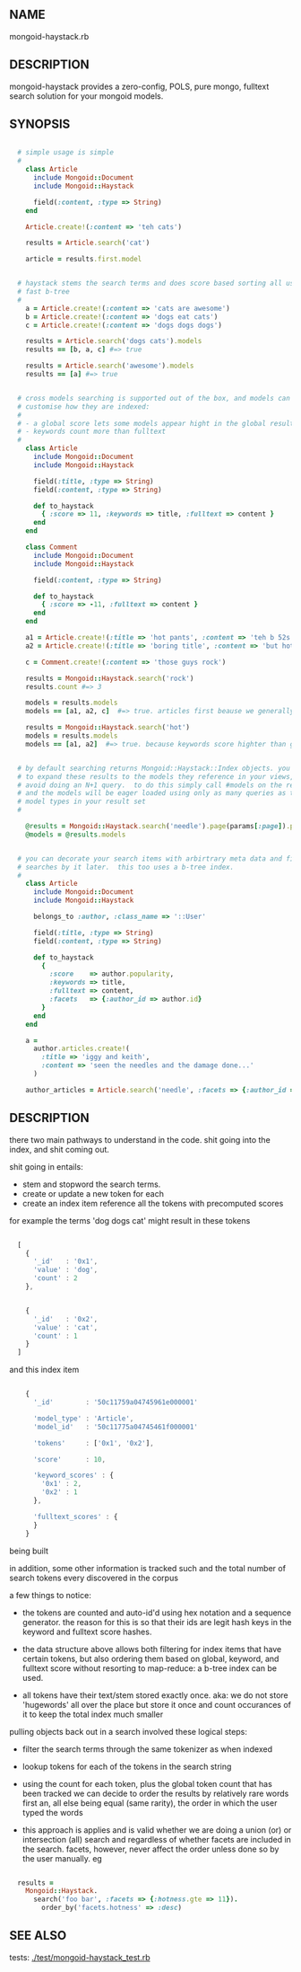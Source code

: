 NAME
----

  mongoid-haystack.rb

DESCRIPTION
-----------

  mongoid-haystack provides a zero-config, POLS, pure mongo, fulltext search
  solution for your mongoid models.

SYNOPSIS
--------

````ruby

  # simple usage is simple
  #
    class Article
      include Mongoid::Document
      include Mongoid::Haystack

      field(:content, :type => String)
    end

    Article.create!(:content => 'teh cats')

    results = Article.search('cat')

    article = results.first.model


  # haystack stems the search terms and does score based sorting all using a
  # fast b-tree 
  #
    a = Article.create!(:content => 'cats are awesome')
    b = Article.create!(:content => 'dogs eat cats')
    c = Article.create!(:content => 'dogs dogs dogs')

    results = Article.search('dogs cats').models
    results == [b, a, c] #=> true

    results = Article.search('awesome').models
    results == [a] #=> true


  # cross models searching is supported out of the box, and models can
  # customise how they are indexed:
  #
  # - a global score lets some models appear hight in the global results
  # - keywords count more than fulltext 
  #
    class Article
      include Mongoid::Document
      include Mongoid::Haystack

      field(:title, :type => String)
      field(:content, :type => String)

      def to_haystack
        { :score => 11, :keywords => title, :fulltext => content }
      end
    end

    class Comment
      include Mongoid::Document
      include Mongoid::Haystack

      field(:content, :type => String)

      def to_haystack
        { :score => -11, :fulltext => content }
      end
    end

    a1 = Article.create!(:title => 'hot pants', :content => 'teh b 52s rock')
    a2 = Article.create!(:title => 'boring title', :content => 'but hot content that rocks')

    c = Comment.create!(:content => 'those guys rock')

    results = Mongoid::Haystack.search('rock')
    results.count #=> 3

    models = results.models
    models == [a1, a2, c]  #=> true. articles first beause we generally score them higher

    results = Mongoid::Haystack.search('hot')
    models = results.models
    models == [a1, a2]  #=> true. because keywords score highter than general fulltext


  # by default searching returns Mongoid::Haystack::Index objects. you'll want
  # to expand these results to the models they reference in your views, but
  # avoid doing an N+1 query.  to do this simply call #models on the result set
  # and the models will be eager loaded using only as many queries as their are
  # model types in your result set
  #

    @results = Mongoid::Haystack.search('needle').page(params[:page]).per(10)
    @models = @results.models


  # you can decorate your search items with arbirtrary meta data and filter
  # searches by it later.  this too uses a b-tree index.
  #
    class Article
      include Mongoid::Document
      include Mongoid::Haystack

      belongs_to :author, :class_name => '::User'

      field(:title, :type => String)
      field(:content, :type => String)

      def to_haystack
        { 
          :score    => author.popularity,
          :keywords => title,
          :fulltext => content,
          :facets   => {:author_id => author.id}
        }
      end
    end

    a = 
      author.articles.create!(
        :title => 'iggy and keith',
        :content => 'seen the needles and the damage done...'
      )

    author_articles = Article.search('needle', :facets => {:author_id => author.id})


````

DESCRIPTION
-----------

there two main pathways to understand in the code.  shit going into the
index, and shit coming out.

shit going in entails:

- stem and stopword the search terms.
- create or update a new token for each
- create an index item reference all the tokens with precomputed scores

for example the terms 'dog dogs cat' might result in these tokens

````javascript

  [
    {
      '_id'   : '0x1',
      'value' : 'dog',
      'count' : 2
    },


    {
      '_id'   : '0x2',
      'value' : 'cat',
      'count' : 1
    }
  ]

````

  and this index item


````javascript

    {
      '_id'        : '50c11759a04745961e000001'

      'model_type' : 'Article',
      'model_id'   : '50c11775a04745461f000001'

      'tokens'     : ['0x1', '0x2'],

      'score'      : 10,

      'keyword_scores' : {
        '0x1' : 2,
        '0x2' : 1
      },

      'fulltext_scores' : {
      }
    }


````

being built

in addition, some other information is tracked such and the total number of
search tokens every discovered in the corpus
  


a few things to notice:
  
- the tokens are counted and auto-id'd using hex notation and a sequence
  generator.  the reason for this is so that their ids are legit hash keys
  in the keyword and fulltext score hashes.

- the data structure above allows both filtering for index items that have
  certain tokens, but also ordering them based on global, keyword, and
  fulltext score without resorting to map-reduce: a b-tree index can be
  used.

- all tokens have their text/stem stored exactly once.  aka: we do not store
  'hugewords' all over the place but store it once and count occurances of
  it to keep the total index much smaller




pulling objects back out in a search involved these logical steps:

- filter the search terms through the same tokenizer as when indexed

- lookup tokens for each of the tokens in the search string

- using the count for each token, plus the global token count that has been
  tracked we can decide to order the results by relatively rare words first
  an, all else being equal (same rarity), the order in which the user typed
  the words

- this approach is applies and is valid whether we are doing a union (or) or
  intersection (all) search and regardless of whether facets are included in
  the search.  facets, however, never affect the order unless done so by the
  user manually.  eg

````ruby

  results =
    Mongoid::Haystack.
      search('foo bar', :facets => {:hotness.gte => 11}).
        order_by('facets.hotness' => :desc)

````
  

SEE ALSO
--------
  tests: <a href='https://github.com/ahoward/mongoid-haystack/blob/master/test/mongoid-haystack_test.rb'>./test/mongoid-haystack_test.rb<a/>
